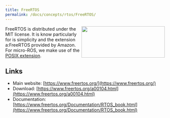 ```yaml
---
title: FreeRTOS
permalink: /docs/concepts/rtos/FreeRTOS/
---
```


<img style="float:right; padding-left:5px;" width="263" height="100" src="https://upload.wikimedia.org/wikipedia/commons/4/4e/Logo_freeRTOS.png">

FreeRTOS is distributed under the MIT license. It is know particularly for is simplicity and the extension a:FreeRTOS provided by Amazon. For micro-ROS, we make use of the [POSIX extension](https://www.freertos.org/FreeRTOS-Plus/FreeRTOS_Plus_POSIX/).

## Links

* Main website: [https://www.freertos.org/](https://www.freertos.org/)
* Download: [https://www.freertos.org/a00104.html](https://www.freertos.org/a00104.html)
* Documentation: [https://www.freertos.org/Documentation/RTOS_book.html](https://www.freertos.org/Documentation/RTOS_book.html)
